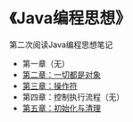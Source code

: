 # 《Java编程思想》

第二次阅读Java编程思想笔记

* 第一章（无）
* [第二章：一切都是对象](https://github.com/benny201/Backend-Note/tree/master/Java%E7%BC%96%E7%A8%8B%E6%80%9D%E6%83%B3/%E7%AC%AC%E4%BA%8C%E7%AB%A0%EF%BC%9A%E4%B8%80%E5%88%87%E9%83%BD%E6%98%AF%E5%AF%B9%E8%B1%A1)
* [第三章：操作符](https://github.com/benny201/Backend-Note/tree/master/Java%E7%BC%96%E7%A8%8B%E6%80%9D%E6%83%B3/%E7%AC%AC%E4%B8%89%E7%AB%A0%EF%BC%9A%E6%93%8D%E4%BD%9C%E7%AC%A6)
* 第四章：控制执行流程（无）
* [第五章：初始化与清理](https://github.com/benny201/Backend-Note/tree/master/Java%E7%BC%96%E7%A8%8B%E6%80%9D%E6%83%B3/%E7%AC%AC%E4%BA%94%E7%AB%A0%EF%BC%9A%E5%88%9D%E5%A7%8B%E5%8C%96%E4%B8%8E%E6%B8%85%E7%90%86)





